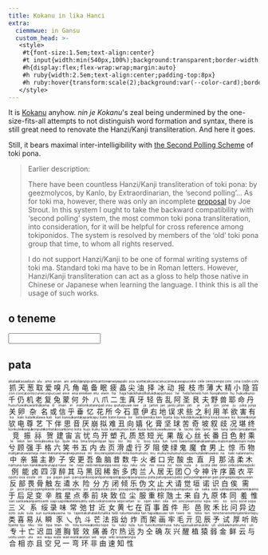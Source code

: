 ```yaml
---
title: Kokanu in lika Hanci
extra:
  ciemmwue: in Gansu
  custom_head: >-
   <style>
    #t{font-size:1.5em;text-align:center}
    #t input{width:min(540px,100%);background:transparent;border-width:0 0 thin 0;color:inherit;font-size:inherit}
    #h{display:flex;flex-wrap:wrap;margin:auto}
    #h ruby{width:2.5em;text-align:center;padding-top:8px}
    #h ruby:hover{transform:scale(2);background:var(--color-card);border-radius:4px}
   </style>
---
```

It is [Kokanu](https://www.kokanu.com) anyhow.
*nin je Kokanu*'s zeal being undermined by the one-size-fits-all attempts to not distinguish word formation and syntax, there is still great need to renovate the Hanzi/Kanji transliteration. And here it goes.

Still, it bears maximal inter-intelligibility with [the Second Polling Scheme](https://sona.pona.la/wiki/sitelen_Kansi#Tencent_QQ_community_transliteration) of toki pona.

<!--more-->
> Earlier description:
>
> There have been countless Hanzi/Kanji transliteration of toki pona: by
geezmolycos, by Kanlo, by Extraordinarian, the ‘second polling’...
As for toki ma, however, there was only an incomplete
[proposal](https://www.reddit.com/r/tokima/comments/vcfd1n/proposal_a_3rd_writing_system_based_on_kanji/)
by Joe Strout. In this system I ought to take the backward compatibility with
‘second polling’ system, the most common toki pona transliteration, into
consideration, for it will be helpful for cross reference among tokiponidos.
The system is resolved by members of the ‘old’ toki pona
group that time, to whom all rights reserved.
>
> I do not support Hanzi/Kanji to be one of formal writing systems of toki ma.
Standard toki ma have to be in Roman letters. However, Hanzi/Kanji
transliteration can act as a gloss to help those native in Chinese or Japanese
when learning the language. I think this is all the usage of such works.

## o teneme
<section id=t>
<input type="text" name="trans" />
<p id="kokan-result"></p>
</section>

## pata

<!--
<ruby>丫<rt>a</rt></ruby>
<ruby>于<rt>an</rt></ruby>
<ruby>车<rt>ato</rt></ruby>
<ruby>坐<rt>sitija</rt></ruby>
-->
<section lang="cmn-Hans" id=h>
<ruby>抓<rt>akala</rt></ruby>
<ruby>天<rt>akasa</rt></ruby>
<ruby>葱<rt>alijun</rt></ruby>
<ruby>取<rt>alu</rt></ruby>
<ruby>爱<rt>amo</rt></ruby>
<ruby>嗅<rt>anan</rt></ruby>
<ruby>凡<rt>ani</rt></ruby>
<ruby>角<rt>ankolo</rt></ruby>
<ruby>黾<rt>anpipi</rt></ruby>
<ruby>备<rt>anta</rt></ruby>
<ruby>眠<rt>antomi</rt></ruby>
<ruby>疲<rt>anwije</rt></ruby>
<ruby>晶<rt>apaki</rt></ruby>
<ruby>尖<rt>asa</rt></ruby>
<ruby>油<rt>asete</rt></ruby>
<ruby>择<rt>cakuwa</rt></ruby>
<ruby>冰<rt>canu</rt></ruby>
<ruby>动<rt>canwa</rt></ruby>
<ruby>报<rt>cawapu</rt></ruby>
<ruby>枝<rt>ceke</rt></ruby>
<ruby>市<rt>cele</rt></ruby>
<ruby>薄<rt>cenci</rt></ruby>
<ruby>大<rt>cenpo</rt></ruby>
<ruby>精<rt>cimi</rt></ruby>
<ruby>小<rt>cina</rt></ruby>
<ruby>隐<rt>cisilin</rt></ruby>
<ruby>笞<rt>cohi</rt></ruby>
<ruby>千<rt>con</rt></ruby>
<ruby>仍<rt>conca</rt></ruby>
<ruby>机<rt>conto</rt></ruby>
<ruby>老<rt>cune</rt></ruby>
<ruby>复<rt>cunpu</rt></ruby>
<ruby>兔<rt>cuwi</rt></ruby>
<ruby>蒙<rt>eme</rt></ruby>
<ruby>何<rt>ena</rt></ruby>
<ruby>外<rt>enteken</rt></ruby>
<ruby>八<rt>etu</rt></ruby>
<ruby>爪<rt>ewin</rt></ruby>
<ruby>二<rt>ha</rt></ruby>
<ruby>生<rt>haja</rt></ruby>
<ruby>真<rt>hakiki</rt></ruby>
<ruby>牙<rt>hakoli</rt></ruby>
<ruby>轻<rt>haluko</rt></ruby>
<ruby>告<rt>hapijo</rt></ruby>
<ruby>乱<rt>haso</rt></ruby>
<ruby>阿<rt>he</rt></ruby>
<ruby>圣<rt>hela</rt></ruby>
<ruby>艮<rt>henelo</rt></ruby><!--gender用什么...-->
<ruby>夫<rt>hon</rt></ruby>
<ruby>野<rt>honja</rt></ruby>
<ruby>兽<rt>hoton</rt></ruby>
<ruby>耶<rt>hu</rt></ruby><!--结束词-->
<ruby>命<rt>hukun</rt></ruby>
<ruby>丹<rt>hunsi</rt></ruby>
<ruby>关<rt>husu</rt></ruby>
<ruby>卵<rt>huwa</rt></ruby>
<ruby>杂<rt>huwanho</rt></ruby>
<ruby>名<rt>ikama</rt></ruby>
<ruby>或<rt>ili</rt></ruby>
<ruby>信<rt>iman</rt></ruby>
<ruby>乎<rt>in</rt></ruby>
<ruby>垂<rt>inalo</rt></ruby>
<ruby>忆<rt>inkatan</rt></ruby>
<ruby>花<rt>inpali</rt></ruby>
<ruby>所<rt>insu</rt></ruby>
<ruby>今<rt>iputu</rt></ruby>
<ruby>石<rt>ipuwe</rt></ruby>
<ruby>意<rt>iwe</rt></ruby>
<ruby>伊<rt>ja</rt></ruby>
<ruby>右<rt>jamin</rt></ruby>
<ruby>地<rt>jan</rt></ruby>
<ruby>误<rt>janlu</rt></ruby>
<ruby>求<rt>jatan</rt></ruby><!--二票作田,还是改了-->
<ruby>些<rt>jati</rt></ruby>
<ruby>之<rt>je</rt></ruby>
<ruby>利<rt>joli</rt></ruby>
<ruby>用<rt>jon</rt></ruby>
<ruby>羊<rt>jone</rt></ruby>
<ruby>欲<rt>ju</rt></ruby>
<ruby>害<rt>juka</rt></ruby>
<ruby>有<rt>junja</rt></ruby>
<ruby>欤<rt>ka</rt></ruby><!--呃-->
<ruby>电<rt>kaki</rt></ruby>
<ruby>尊<rt>kalan</rt></ruby>
<ruby>艺<rt>kalawa</rt></ruby>
<ruby>下<rt>kali</rt></ruby>
<ruby>伴<rt>kan</rt></ruby>
<ruby>思<rt>kanisa</rt></ruby>
<ruby>音<rt>kanta</rt></ruby>
<ruby>厌<rt>kapan</rt></ruby>
<ruby>崩<rt>kapu</rt></ruby>
<ruby>拟<rt>kate</rt></ruby>
<ruby>难<rt>katin</rt></ruby>
<ruby>丑<rt>kawa</rt></ruby><!--二票jaki-->
<ruby>向<rt>ke</rt></ruby>
<ruby>嬉<rt>kela</rt></ruby>
<ruby>化<rt>kemika</rt></ruby>
<ruby>膏<rt>ken</rt></ruby>
<ruby>坚<rt>kijeta</rt></ruby>
<ruby>球<rt>kiju</rt></ruby>
<ruby>苦<rt>kikolo</rt></ruby>
<ruby>奇<rt>kikuwa</rt></ruby>
<ruby>坡<rt>kilima</rt></ruby>
<ruby>叙<rt>kisa</rt></ruby>
<ruby>歧<rt>kisowa</rt></ruby>
<ruby>况<rt>ko</rt></ruby>
<ruby>堪<rt>konen</rt></ruby>
<ruby>终<rt>konje</rt></ruby>
<ruby>竞<rt>konkulen</rt></ruby>
<ruby>振<rt>konpa</rt></ruby>
<ruby>祘<rt>konpute</rt></ruby>
<ruby>贺<rt>kontatu</rt></ruby>
<ruby>建<rt>kosan</rt></ruby>
<ruby>宙<rt>komo</rt></ruby>
<ruby>言<rt>kota</rt></ruby>
<ruby>忧<rt>kujo</rt></ruby>
<ruby>鸟<rt>kuku</rt></ruby>
<ruby>开<rt>kula</rt></ruby>
<ruby>塑<rt>kumi</rt></ruby>
<ruby>孔<rt>kumon</rt></ruby>
<ruby>质<rt>kun</rt></ruby>
<ruby>怒<rt>kusa</rt></ruby>
<ruby>短<rt>kuto</rt></ruby>
<ruby>光<rt>kuwan</rt></ruby>
<ruby>果<rt>kuwosi</rt></ruby>
<ruby>哉<rt>la</rt></ruby>
<ruby>心<rt>lacito</rt></ruby>
<ruby>丝<rt>laki</rt></ruby>
<ruby>长<rt>lamo</rt></ruby>
<ruby>番<rt>lan</rt></ruby>
<ruby>日<rt>lana</rt></ruby>
<ruby>色<rt>lanki</rt></ruby>
<ruby>射<rt>lansa</rt></ruby>
<ruby>乘<rt>lantan</rt></ruby>
<ruby>兮<rt>le</rt></ruby>
<ruby>顾<rt>lekin</rt></ruby>
<ruby>强<rt>len</rt></ruby>
<ruby>手<rt>lenka</rt></ruby>
<ruby>格<rt>leseka</rt></ruby>
<ruby>六<rt>lijo</rt></ruby>
<ruby>笑<rt>lijule</rt></ruby>
<ruby>书<rt>lika</rt></ruby>
<ruby>五<rt>lima</rt></ruby>
<ruby>内<rt>limijen</rt></ruby>
<ruby>去<rt>lipan</rt></ruby><!--weka-->
<ruby>页<rt>lipu</rt></ruby>
<ruby>滑<rt>lisi</rt></ruby>
<ruby>虚<rt>lito</rt></ruby>
<ruby>行<rt>lo</rt></ruby>
<ruby>歹<rt>loso</rt></ruby>
<ruby>阻<rt>luka</rt></ruby>
<ruby>使<rt>lun</rt></ruby>
<ruby>绿<rt>lunti</rt></ruby>
<ruby>鬼<rt>luwa</rt></ruby>
<ruby>魔<rt>maciko</rt></ruby>
<ruby>食<rt>makan</rt></ruby>
<ruby>男<rt>maku</rt></ruby>
<ruby>上<rt>malo</rt></ruby>
<ruby>惊<rt>mamaki</rt></ruby>
<ruby>币<rt>mani</rt></ruby>
<ruby>物<rt>mata</rt></ruby>
<ruby>中<rt>matija</rt></ruby>
<ruby>亲<rt>matuwa</rt></ruby>
<ruby>猫<rt>meja</rt></ruby>
<ruby>主<rt>men</rt></ruby>
<ruby>尠<rt>menu</rt></ruby>
<ruby>子<rt>menwa</rt></ruby>
<ruby>安<rt>mepu</rt></ruby>
<ruby>更<rt>mese</rt></ruby>
<ruby>吾<rt>mi</rt></ruby>
<ruby>鱼<rt>micin</rt></ruby>
<ruby>脑<rt>mijalo</rt></ruby>
<ruby>昔<rt>minuli</rt></ruby>
<ruby>数<rt>mita</rt></ruby>
<ruby>牛<rt>momu</rt></ruby>
<ruby>火<rt>moto</rt></ruby>
<ruby>者<rt>mu</rt></ruby>
<ruby>口<rt>muku</rt></ruby>
<ruby>完<rt>mulu</rt></ruby>
<ruby>酸<rt>muncu</rt></ruby>
<ruby>虫<rt>musi</rt></ruby>
<ruby>直<rt>mutakin</rt></ruby>
<ruby>月<rt>muwesi</rt></ruby>
<ruby>那<rt>na</rt></ruby>
<ruby>洁<rt>naki</rt></ruby>
<ruby>柔<rt>nalan</rt></ruby>
<ruby>木<rt>namu</rt></ruby>
<ruby>例<rt>namuna</rt></ruby>
<ruby>能<rt>nan</rt></ruby>
<ruby>卤<rt>nankin</rt></ruby>
<ruby>四<rt>nanku</rt></ruby>
<ruby>淳<rt>napa</rt></ruby>
<ruby>醉<rt>nase</rt></ruby>
<ruby>其<rt>ne</rt></ruby>
<ruby>马<rt>neje</rt></ruby>
<ruby>黑<rt>nelo</rt></ruby>
<ruby>因<rt>nenka</rt></ruby>
<ruby>稀<rt>nepa</rt></ruby>
<ruby>新<rt>neso</rt></ruby>
<ruby>多<rt>niju</rt></ruby>
<ruby>肉<rt>niku</rt></ruby>
<ruby>兰<rt>nile</rt></ruby>
<ruby>人<rt>nin</rt></ruby>
<ruby>居<rt>niwa</rt></ruby>
<ruby>无<rt>no</rt></ruby>
<ruby>团<rt>non</rt></ruby>
<ruby>〇<rt>nula</rt></ruby>
<ruby>令<rt>o</rt></ruby>
<ruby>神<rt>ocota</rt></ruby>
<ruby>许<rt>oke</rt></ruby>
<ruby>序<rt>onin</rt></ruby>
<ruby>菌<rt>onko</rt></ruby>
<ruby>衣<rt>onton</rt></ruby>
<ruby>平<rt>opoki</rt></ruby>
<ruby>反<rt>opotu</rt></ruby>
<ruby>部<rt>osa</rt></ruby>
<ruby>畏<rt>osole</rt></ruby>
<ruby>骨<rt>oti</rt></ruby>
<ruby>触<rt>pa</rt></ruby>
<ruby>左<rt>pajan</rt></ruby>
<ruby>遣<rt>pan</rt></ruby>
<ruby>水<rt>pani</rt></ruby>
<ruby>险<rt>pankosi</rt></ruby>
<ruby>分<rt>panli</rt></ruby>
<ruby>方<rt>pansin</rt></ruby>
<ruby>闭<rt>panta</rt></ruby>
<ruby>倾<rt>papon</rt></ruby>
<ruby>乐<rt>pasan</rt></ruby>
<ruby>伪<rt>pasu</rt></ruby>
<ruby>文<rt>pata</rt></ruby>
<ruby>止<rt>patun</rt></ruby>
<ruby>犬<rt>pawo</rt></ruby>
<ruby>请<rt>peko</rt></ruby>
<ruby>觉<rt>pela</rt></ruby>
<ruby>垣<rt>pelete</rt></ruby>
<ruby>诺<rt>peman</rt></ruby>
<ruby>识<rt>pen</rt></ruby>
<ruby>白<rt>penpe</rt></ruby>
<ruby>俟<rt>pese</rt></ruby>
<ruby>需<rt>pesuwan</rt></ruby>
<ruby>于<rt>pi</rt></ruby>
<ruby>后<rt>pice</rt></ruby>
<ruby>足<rt>picijo</rt></ruby>
<ruby>变<rt>pijen</rt></ruby>
<ruby>辛<rt>pikante</rt></ruby>
<ruby>胜<rt>pilu</rt></ruby>
<ruby>星<rt>pintan</rt></ruby>
<ruby>点<rt>pintu</rt></ruby>
<ruby>奉<rt>po</rt></ruby>
<ruby>前<rt>polan</rt></ruby>
<ruby>块<rt>poloko</rt></ruby>
<ruby>致<rt>pon</rt></ruby>
<ruby>位<rt>posa</rt></ruby>
<ruby>尘<rt>powele</rt></ruby>
<ruby>服<rt>pucun</rt></ruby>
<ruby>重<rt>puka</rt></ruby>
<ruby>棕<rt>pula</rt></ruby>
<ruby>虺<rt>pulusi</rt></ruby>
<ruby>土<rt>pumi</rt></ruby>
<ruby>来<rt>putuci</rt></ruby>
<ruby>自<rt>sa</rt></ruby>
<ruby>九<rt>saka</rt></ruby>
<ruby>原<rt>sala</rt></ruby>
<ruby>体<rt>salila</rt></ruby>
<ruby>同<rt>saman</rt></ruby>
<ruby>羞<rt>saminta</rt></ruby>
<ruby>惟<rt>samo</rt></ruby>
<ruby>三<rt>san</rt></ruby>
<ruby>义<rt>sankan</rt></ruby>
<ruby>系<rt>sanpanti</rt></ruby>
<ruby>绥<rt>santi</rt></ruby>
<ruby>录<rt>sapi</rt></ruby>
<ruby>味<rt>sapole</rt></ruby><!--TODO-->
<ruby>常<rt>satalan</rt></ruby>
<ruby>弛<rt>satilu</rt></ruby>
<ruby>甘<rt>satu</rt></ruby>
<ruby>近<rt>sekano</rt></ruby>
<ruby>女<rt>sena</rt></ruby>
<ruby>黄<rt>sepo</rt></ruby>
<ruby>七<rt>setan</rt></ruby>
<ruby>在<rt>si</rt></ruby>
<ruby>百<rt>sijen</rt></ruby>
<ruby>事<rt>sikin</rt></ruby>
<ruby>首<rt>sila</rt></ruby>
<ruby>件<rt>sin</rt></ruby>
<ruby>形<rt>sincuwan</rt></ruby>
<ruby>邑<rt>sinsi</rt></ruby>
<ruby>败<rt>sipa</rt></ruby>
<ruby>禾<rt>sito</rt></ruby>
<ruby>比<rt>so</rt></ruby>
<ruby>问<rt>solu</rt></ruby>
<ruby>异<rt>sone</rt></ruby>
<ruby>边<rt>sopa</rt></ruby>
<ruby>类<rt>soto</rt></ruby>
<ruby>喜<rt>suki</rt></ruby>
<ruby>易<rt>sula</rt></ruby>
<ruby>从<rt>sun</rt></ruby>
<ruby>瞬<rt>sunkan</rt></ruby>
<ruby>豕<rt>suwina</rt></ruby>
<ruby>乀<rt>ta</rt></ruby>
<ruby>仇<rt>tajen</rt></ruby>
<ruby>斗<rt>takaha</rt></ruby>
<ruby>芒<rt>takilo</rt></ruby>
<ruby>法<rt>talika</rt></ruby>
<ruby>指<rt>talili</rt></ruby>
<ruby>幼<rt>talun</rt></ruby>
<ruby>炸<rt>tamaka</rt></ruby>
<ruby>而<rt>tan</rt></ruby>
<ruby>架<rt>tapala</rt></ruby>
<ruby>画<rt>tasuwi</rt></ruby>
<ruby>牢<rt>tati</rt></ruby>
<ruby>毛<rt>tawe</rt></ruby>
<ruby>亓<rt>te</rt></ruby>
<ruby>见<rt>teka</rt></ruby>
<ruby>辰<rt>ten</rt></ruby>
<ruby>予<rt>tene</rt></ruby>
<ruby>试<rt>teneme</rt></ruby>
<ruby>厚<rt>tenja</rt></ruby>
<ruby>听<rt>tenkin</rt></ruby>
<ruby>昉<rt>tepu</rt></ruby>
<ruby>专<rt>tijante</rt></ruby>
<ruby>十<rt>tiju</rt></ruby>
<ruby>亡<rt>tiku</rt></ruby>
<ruby>迟<rt>tile</rt></ruby>
<ruby>皿<rt>tipa</rt></ruby>
<ruby>道<rt>titan</rt></ruby>
<ruby>胸<rt>titi</rt></ruby>
<ruby>管<rt>tolu</rt></ruby>
<ruby>效<rt>tomiwa</rt></ruby>
<ruby>痛<rt>tonko</rt></ruby>
<ruby>善<rt>tope</rt></ruby>
<ruby>尔<rt>tu</rt></ruby>
<ruby>热<rt>tuko</rt></ruby>
<ruby>远<rt>tula</rt></ruby>
<ruby>为<rt>tun</rt></ruby>
<ruby>仝<rt>tunci</rt></ruby>
<ruby>确<rt>tuntan</rt></ruby>
<ruby>灰<rt>tusa</rt></ruby>
<ruby>兴<rt>tutu</rt></ruby>
<ruby>醒<rt>ujanu</rt></ruby>
<ruby>植<rt>ukama</rt></ruby><!--原来的木-->
<ruby>猿<rt>ukiki</rt></ruby>
<ruby>弱<rt>uli</rt></ruby>
<ruby>金<rt>ulokan</rt></ruby>
<ruby>鲜<rt>umami</rt></ruby>
<ruby>云<rt>umo</rt></ruby>
<ruby>与<rt>un</rt></ruby>
<ruby>合<rt>unitu</rt></ruby>
<ruby>相<rt>usen</rt></ruby>
<ruby>亦<rt>uta</rt></ruby>
<ruby>且<rt>wa</rt></ruby><!--...-->
<ruby>空<rt>waju</rt></ruby>
<ruby>兄<rt>wala</rt></ruby>
<ruby>一<rt>wan</rt></ruby>
<ruby>弯<rt>wanku</rt></ruby>
<ruby>环<rt>watan</rt></ruby>
<ruby>非<rt>we</rt></ruby>
<ruby>由<rt>wija</rt></ruby>
<ruby>速<rt>wiki</rt></ruby>
<ruby>知<rt>wisan</rt></ruby>
<ruby>性<rt>wonpa</rt></ruby>
</section>

<script>
标点 = { '“': ' 「 ', '”': ' 」 ', ',': ' 、 ', '.': ' 。 ', '?': ' ？ ', '!': ' ！ ', ':': ' ： ' };
表 = {};
function 刡() {
	document.getElementById('kokan-result').innerText =
		document.getElementsByTagName('input')[0].value.split('').map(
		(x) => 标点[x] || x).join('').split(' ').map((x) => 表[x] || x).join('');
}

function debounce(func, delay) {
	let timeout
	return function () {
		const _this = this, args = [...arguments]
		if (!timeout)
			func.apply(_this, args)
		timeout = setTimeout(function () {
			func.apply(_this, args)
		}, delay)
	}
}
window.onload = () => {
	function 入(x) {
		if (x.nodeType != 1)
			return;
		表[x.lastChild.innerText] = x.firstChild.nodeValue;
	}
	document.getElementById('h').childNodes.forEach(入)
	document.querySelector('#t input').oninput = debounce(刡, 777)
};
</script>